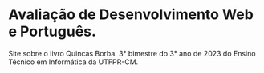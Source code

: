 # Avaliação de Desenvolvimento Web e Português.
Site sobre o livro Quincas Borba.
3° bimestre do 3° ano de 2023 do Ensino Técnico em Informática da UTFPR-CM.
